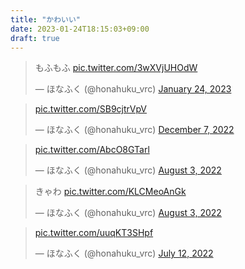 ```yaml
---
title: "かわいい"
date: 2023-01-24T18:15:03+09:00
draft: true
---
```

<!-- https://publish.twitter.com/ -->


<!-- とりごやで新しく買った服を着てるやつ -->
<blockquote class="twitter-tweet"><p lang="ja" dir="ltr">もふもふ <a href="https://t.co/3wXVjUHOdW">pic.twitter.com/3wXVjUHOdW</a></p>&mdash; ほなふく (@honahuku_vrc) <a href="https://twitter.com/honahuku_vrc/status/1618035823643090944?ref_src=twsrc%5Etfw">January 24, 2023</a></blockquote> <script async src="https://platform.twitter.com/widgets.js" charset="utf-8"></script>

<!-- 大阪のホテルでの女装 -->
<blockquote class="twitter-tweet"><p lang="zxx" dir="ltr"><a href="https://t.co/SB9cjtrVpV">pic.twitter.com/SB9cjtrVpV</a></p>&mdash; ほなふく (@honahuku_vrc) <a href="https://twitter.com/honahuku_vrc/status/1600325519161294849?ref_src=twsrc%5Etfw">December 7, 2022</a></blockquote> <script async src="https://platform.twitter.com/widgets.js" charset="utf-8"></script>

<!-- ウマ娘風衣装の動画 -->
<blockquote class="twitter-tweet"><p lang="zxx" dir="ltr"><a href="https://t.co/AbcO8GTarl">pic.twitter.com/AbcO8GTarl</a></p>&mdash; ほなふく (@honahuku_vrc) <a href="https://twitter.com/honahuku_vrc/status/1554760073012203526?ref_src=twsrc%5Etfw">August 3, 2022</a></blockquote> <script async src="https://platform.twitter.com/widgets.js" charset="utf-8"></script>

<!-- ウマ娘風衣装の写真 -->
<blockquote class="twitter-tweet"><p lang="ja" dir="ltr">きゃわ <a href="https://t.co/KLCMeoAnGk">pic.twitter.com/KLCMeoAnGk</a></p>&mdash; ほなふく (@honahuku_vrc) <a href="https://twitter.com/honahuku_vrc/status/1554759848809885697?ref_src=twsrc%5Etfw">August 3, 2022</a></blockquote> <script async src="https://platform.twitter.com/widgets.js" charset="utf-8"></script>

<!-- ねこメイド服 -->
<blockquote class="twitter-tweet"><p lang="zxx" dir="ltr"><a href="https://t.co/uuqKT3SHpf">pic.twitter.com/uuqKT3SHpf</a></p>&mdash; ほなふく (@honahuku_vrc) <a href="https://twitter.com/honahuku_vrc/status/1546773323342028801?ref_src=twsrc%5Etfw">July 12, 2022</a></blockquote> <script async src="https://platform.twitter.com/widgets.js" charset="utf-8"></script>
